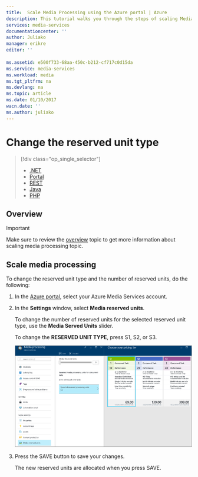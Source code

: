 ```yaml
---
title:  Scale Media Processing using the Azure portal | Azure
description: This tutorial walks you through the steps of scaling Media Processing using the Azure portal.
services: media-services
documentationcenter: ''
author: Juliako
manager: erikre
editor: ''

ms.assetid: e500f733-68aa-450c-b212-cf717c0d15da
ms.service: media-services
ms.workload: media
ms.tgt_pltfrm: na
ms.devlang: na
ms.topic: article
ms.date: 01/10/2017
wacn.date: ''
ms.author: juliako
---
```


# Change the reserved unit type

> [!div class="op_single_selector"]
>- [.NET](./media-services-dotnet-encoding-units.md)
>- [Portal](./media-services-portal-scale-media-processing.md)
>- [REST](https://docs.microsoft.com/rest/api/media/operations/encodingreservedunittype)
>- [Java](https://github.com/southworkscom/azure-sdk-for-media-services-java-samples)
>- [PHP](https://github.com/Azure/azure-sdk-for-php/tree/master/examples/MediaServices)

## Overview

>[!IMPORTANT]
> Make sure to review the [overview](./media-services-scale-media-processing-overview.md) topic to get more information about scaling media processing topic.

## Scale media processing
To change the reserved unit type and the number of reserved units, do the following:

1. In the [Azure portal](https://portal.azure.cn/), select your Azure Media Services account.
2. In the **Settings** window, select **Media reserved units**.

    To change the number of reserved units for the selected reserved unit type, use the **Media Served Units** slider.

    To change the **RESERVED UNIT TYPE**, press S1, S2, or S3.

    ![Processors page](./media/media-services-portal-scale-media-processing/media-services-scale-media-processing.png)
3. Press the SAVE button to save your changes.

    The new reserved units are allocated when you press SAVE.
